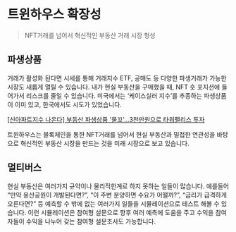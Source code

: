 # 트윈하우스 확장성

> NFT거래를 넘어서 혁신적인 부동산 거래 시장 형성

## 파생상품

거래가 활성화 된다면 시세를 통해 거래지수 ETF, 공매도 등 다양한 파생거래가 가능한 시장도 새롭게 열릴 수 있습니다. 내가 현실 부동산을 구매했을 때, NFT 숏 포지션에 들어가서 리스크를 줄일 수 있습니다. 미국에서는 ‘케이스실러 지수’를 추종하는 파생상품이 이미 있고, 한국에서도 시도가 있었습니다.

[\[신아파트지수 나온다\] 부동산 파생상품 '물꼬'...3천만원으로 타워팰리스 투자](https://www.hankyung.com/news/article/2015112327551)

트윈하우스는 블록체인을 통한 NFT거래를 넘어서 현실 부동산과 밀접한 연관성을 바탕으로 혁신적인 부동산 시장을 만드는 것을 미래 시장으로 보고 있습니다.

## 멀티버스

현실 부동산은 여러가지 규약이나 물리적한계로 하지 못하는 일들이 많습니다. 예를들어 “만약 용산공원이 개발된다면?”, “이 주변 분양하면 수요가 어떨까?”, “금리가 급격하게 오른다면?” 등 예측할 수 밖에 없는 여러가지 일들을 시뮬레이션으로 테스트 해볼 수 있습니다. 이런 시뮬레이션은 참여형 설문으로 향후 여러 예측에 도움을 주고 수익을 참여자들이 수익을 나누어 갖는 참여형 설문조사도 가능합니다.
